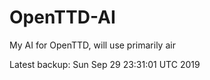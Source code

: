 # OpenTTD-AI
My AI for OpenTTD, will use primarily air

Latest backup: Sun Sep 29 23:31:01 UTC 2019
